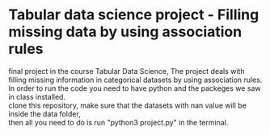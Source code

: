 # Tabular data science project - Filling missing data by using association rules
 final project in the course Tabular Data Science, The project deals with filling missing information in categorical datasets by using association rules.<br />
 In order to run the code you need to have python and the packeges we saw in class installed. <br />
 clone this repository, make sure that the datasets with nan value will be inside the data folder,<br />
 then all you need to do is run "python3 project.py" in the terminal.  <br />
